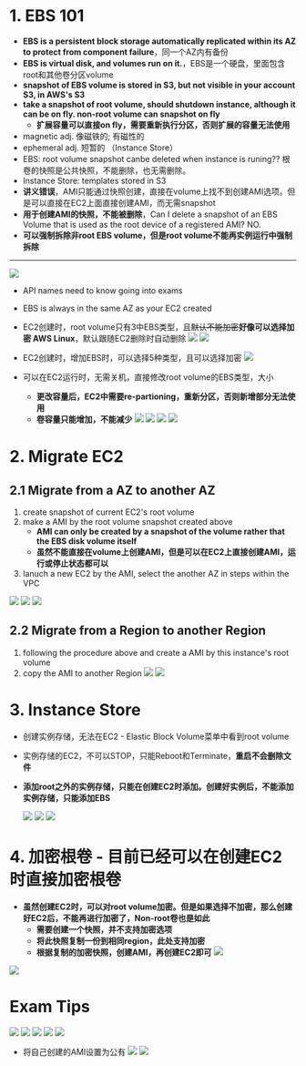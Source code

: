 # 1. EBS 101

- **EBS is a persistent block storage automatically replicated within its AZ to protect from component failure**，同一个AZ内有备份
- **EBS is virtual disk, and volumes run on it.**，EBS是一个硬盘，里面包含root和其他卷分区volume
- **snapshot of EBS volume is stored in S3, but not visible in your account S3, in AWS's S3**
- **take a snapshot of root volume, should shutdown instance, although it can be on fly. non-root volume can snapshot on fly**
  - **扩展容量可以直接on fly，需要重新执行分区，否则扩展的容量无法使用**
- magnetic adj.	像磁铁的; 有磁性的
- ephemeral adj. 短暂的 （Instance Store）
- EBS: root volume snapshot canbe deleted when instance is runing?? 根卷的快照是公共快照，不能删除，也无需删除。
- Instance Store: templates stored in S3
- **讲义错误**，AMI只能通过快照创建，直接在volume上找不到创建AMI选项。但是可以直接在EC2上面直接创建AMI，而无需snapshot
- **用于创建AMI的快照，不能被删除**，Can I delete a snapshot of an EBS Volume that is used as the root device of a registered AMI? NO.
  ![]()
- **可以强制拆除非root EBS volume，但是root volume不能再实例运行中强制拆除**
-----

![](https://i.loli.net/2019/06/15/5d049f6d89bc291836.png)

- API names need to know going into exams
- EBS is always in the same AZ as your EC2 created
- EC2创建时，root volume只有3中EBS类型，且~~默认不能加密~~**好像可以选择加密 AWS Linux**，默认跟随EC2删除时自动删除
  ![](https://i.loli.net/2019/06/15/5d04a26a46d6658295.png)
  ![](https://i.loli.net/2019/06/15/5d04a2e2b002e32022.png)
  
- EC2创建时，增加EBS时，可以选择5种类型，且可以选择加密
  ![](https://i.loli.net/2019/06/15/5d04a26a5199917336.png)

- 可以在EC2运行时，无需关机，直接修改root volume的EBS类型，大小
  - **更改容量后，EC2中需要re-partioning，重新分区，否则新增部分无法使用**
  - **卷容量只能增加，不能减少**
  ![](https://i.loli.net/2019/06/24/5d104043e384370675.png)
  ![](https://i.loli.net/2019/06/15/5d04a54f5d01227514.png)
  ![](https://i.loli.net/2019/06/15/5d04a6557abbf10969.png)
  ![](https://i.loli.net/2019/06/15/5d04a65a3cdbb46427.png)

# 2. Migrate EC2 
## 2.1 Migrate from a AZ to another AZ
1. create snapshot of current EC2's root volume
2. make a AMI by the root volume snapshot created above
    - **AMI can only be created by a snapshot of the volume rather that the EBS disk volume itself**
    - **虽然不能直接在volume上创建AMI，但是可以在EC2上直接创建AMI，运行或停止状态都可以**
3. lanuch a new EC2 by the AMI, select the another AZ in steps within the VPC

  ![](https://i.loli.net/2019/06/15/5d04a8746e38e79790.png)
  ![](https://i.loli.net/2019/06/15/5d04a8794276696828.png)
  ![](https://i.loli.net/2019/06/15/5d04a8b1945e132139.png)
## 2.2 Migrate from a Region to another Region
1. following the procedure above and create a AMI by this instance's root volume
2. copy the AMI to another Region
  ![](https://i.loli.net/2019/06/15/5d04aa24a55e384669.png)
  ![](https://i.loli.net/2019/06/15/5d04aa28a64b386048.png)

# 3. Instance Store

- 创建实例存储，无法在EC2 - Elastic Block Volume菜单中看到root volume
- 实例存储的EC2，不可以STOP，只能Reboot和Terminate，**重启不会删除文件**
- **添加root之外的实例存储，只能在创建EC2时添加。创建好实例后，不能添加实例存储，只能添加EBS**

  ![](https://i.loli.net/2019/06/15/5d04b165e61ca85313.png)
  ![](https://i.loli.net/2019/06/15/5d04b16b7f7fa15880.png)
  ![](https://i.loli.net/2019/06/15/5d04b170ba48096652.png)


# 4. 加密根卷 - 目前已经可以在创建EC2时直接加密根卷
- **虽然创建EC2时，可以对root volume加密。但是如果选择不加密，那么创建好EC2后，不能再进行加密了，Non-root卷也是如此**
  - **需要创建一个快照，并不支持加密选项**
  - **将此快照复制一份到相同region，此处支持加密**
  - **根据复制的加密快照，创建AMI，再创建EC2即可**
    ![](https://i.loli.net/2019/06/24/5d104a340336331923.png)

![](https://i.loli.net/2019/06/15/5d04e7f9aeb1610554.png)



# Exam Tips
![](https://i.loli.net/2019/06/15/5d04ac9b376b225607.png)
![](https://i.loli.net/2019/06/15/5d04ac9e1501f14156.png)
![](https://i.loli.net/2019/06/15/5d04aca1e346968600.png)
![](https://i.loli.net/2019/06/15/5d04b175a161342740.png)
![](https://i.loli.net/2019/06/15/5d04e7f564c0840150.png)
  - 将自己创建的AMI设置为公有
    ![](https://i.loli.net/2019/06/15/5d04e9894e62026752.png)
    ![](https://i.loli.net/2019/06/15/5d04e9c98e9c299110.png)
